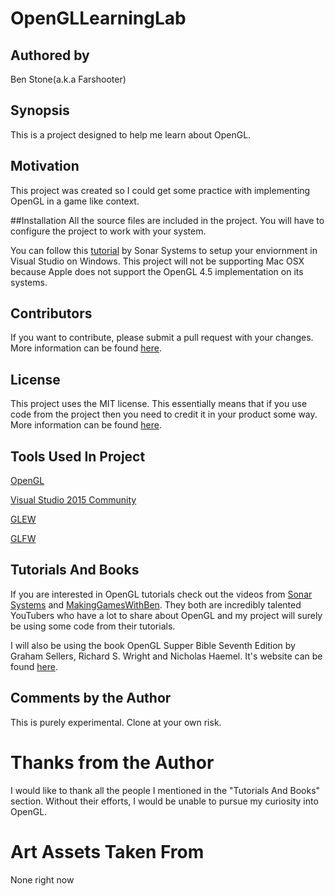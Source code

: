 # OpenGLLearningLab
## Authored by
Ben Stone(a.k.a Farshooter)

## Synopsis
This is a project designed to help me learn about OpenGL.

## Motivation
This project was created so I could get some practice with implementing OpenGL in a game like context.

##Installation
All the source files are included in the project. You will have to configure the project to work with your system. 

You can follow this [tutorial](https://www.youtube.com/watch?v=vGptI11wRxE) by Sonar Systems to setup your enviornment in Visual Studio on Windows. This project will not be supporting Mac OSX because Apple does not support the OpenGL 4.5 implementation on its systems.

## Contributors 
If you want to contribute, please submit a pull request with your changes. More information can be found [here](https://help.github.com/articles/using-pull-requests/).

## License
This project uses the MIT license. This essentially means that if you use code from the project then you need to credit it in your product some way. More information can be found [here](http://choosealicense.com/).

## Tools Used In Project
[OpenGL](https://www.opengl.org/)

[Visual Studio 2015 Community](https://www.visualstudio.com/en-us/products/visual-studio-community-vs.aspx)

[GLEW](http://glew.sourceforge.net/)

[GLFW](http://www.glfw.org/)

## Tutorials And Books
If you are interested in OpenGL tutorials check out the videos from [Sonar Systems](https://www.youtube.com/playlist?list=PLRtjMdoYXLf4yTkXgyRBy5LXTFhdU7LWq) and [MakingGamesWithBen](https://www.youtube.com/playlist?list=PLSPw4ASQYyymu3PfG9gxywSPghnSMiOAW). They both are incredibly talented YouTubers who have a lot to share about OpenGL and my project will surely be using some code from their tutorials. 

I will also be using the book OpenGL Supper Bible Seventh Edition by Graham Sellers, Richard S. Wright and Nicholas Haemel. It's website can be found [here](http://www.openglsuperbible.com/).

## Comments by the Author
This is purely experimental. Clone at your own risk.

# Thanks from the Author
I would like to thank all the people I mentioned in the "Tutorials And Books" section. Without their efforts, I would be unable to pursue my curiosity into OpenGL. 

# Art Assets Taken From
None right now